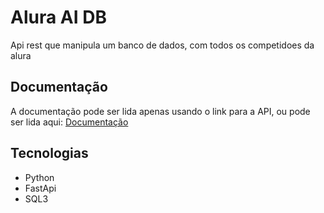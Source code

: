 # Alura AI DB
 Api rest que manipula um banco de dados, com todos os competidoes da alura

## Documentação
 A documentação pode ser lida apenas usando o link para a API, ou pode ser lida aqui:
 [Documentação](view/view.html)

## Tecnologias
 - Python
 - FastApi
 - SQL3